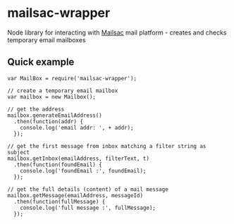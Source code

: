 # mailsac-wrapper
Node library for interacting with [Mailsac](https://mailsac.com/) mail platform - creates and checks temporary email mailboxes

Quick example
-------------
```
var MailBox = require('mailsac-wrapper');

// create a temporary email mailbox
var mailbox = new Mailbox();

// get the address
mailbox.generateEmailAddress()
  .then(function(addr) {
    console.log('email addr: ', + addr);
  });

// get the first message from inbox matching a filter string as subject
mailbox.getInbox(emailAddress, filterText, t)
  .then(function(foundEmail) {
    console.log('foundEmail :', foundEmail);
  });

// get the full details (content) of a mail message
mailbox.getMessage(emailAddress, messageId)
  .then(function(fullMessage) {
    console.log('full message :', fullMessage);
  });
```
